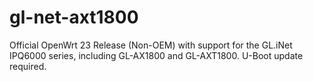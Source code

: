 # gl-net-axt1800
Official OpenWrt 23 Release (Non-OEM) with support for the GL.iNet IPQ6000 series, including GL-AX1800 and GL-AXT1800. U-Boot update required.
